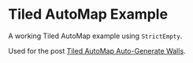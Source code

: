 # Tiled AutoMap Example
A working Tiled AutoMap example using `StrictEmpty`.

Used for the post [Tiled AutoMap Auto-Generate Walls](https://stevenklambert.com/writing/tiled-automap-auto-generate-walls/).
